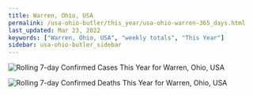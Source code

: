 ```yaml
---
title: Warren, Ohio, USA
permalink: /usa-ohio-butler/this_year/usa-ohio-warren-365_days.html
last_updated: Mar 23, 2022
keywords: ["Warren, Ohio, USA", "weekly totals", "This Year"]
sidebar: usa-ohio-butler_sidebar
---
```


![Rolling 7-day Confirmed Cases This Year for Warren, Ohio, USA](/covid_tracker/images/graphs/usa-ohio-warren-rolling_7_days_confirmed-365_days_graph.png)

![Rolling 7-day Confirmed Deaths This Year for Warren, Ohio, USA](/covid_tracker/images/graphs/usa-ohio-warren-rolling_7_days_deaths-365_days_graph.png)
